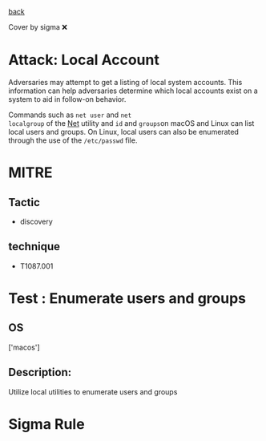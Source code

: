 [back](../index.md)

Cover by sigma :x: 

# Attack: Local Account

 Adversaries may attempt to get a listing of local system accounts. This information can help adversaries determine which local accounts exist on a system to aid in follow-on behavior.

Commands such as <code>net user</code> and <code>net localgroup</code> of the [Net](https://attack.mitre.org/software/S0039) utility and <code>id</code> and <code>groups</code>on macOS and Linux can list local users and groups. On Linux, local users can also be enumerated through the use of the <code>/etc/passwd</code> file.

# MITRE
## Tactic
  - discovery

## technique
  - T1087.001

# Test : Enumerate users and groups

## OS

 ['macos']

## Description:

 Utilize local utilities to enumerate users and groups


# Sigma Rule
